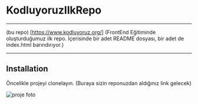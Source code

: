 # KodluyoruzIlkRepo
--------------------------------------------------------------------------------------------------
 (bu repo) [https://www.kodluyoruz.org/] (FrontEnd Eğitiminde oluşturduğumuz ilk repo. İçerisinde bir adet README dosyası, bir adet de index.html barındırıyor.)

 ----------------------------------------------------------------------------------------------------------------------------------
 ## Installation
Öncelikle projeyi clonelayın. (Buraya sizin reponuzdan aldığınız link gelecek)

![proje foto](proje_foto.png)

